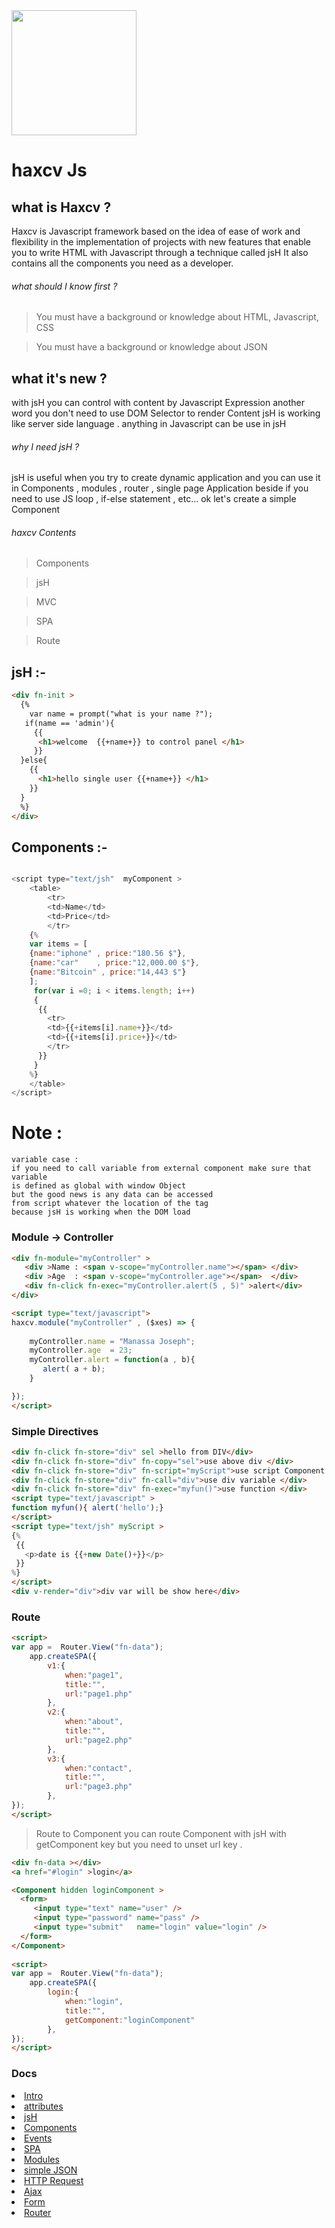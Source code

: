 <img src="https://haxcv.org/files/img/ico.svg" width="200" />

# haxcv Js 


## what is Haxcv ?

Haxcv is Javascript framework based on the idea of ease of work and flexibility in the implementation of projects with new features that enable you to write HTML with Javascript through a technique called jsH It also contains all the components you need as a developer.

###### what should I know first ?
> You must have a background or knowledge about HTML, Javascript, CSS

> You must have a background or knowledge about JSON

## what it's new ?

with jsH you can control with content by Javascript Expression
another word you don't need to use DOM Selector to render Content
jsH is working like server side language .
anything in Javascript can be use in jsH


###### why I need jsH ?

jsH is useful when you try to create dynamic application and you can use it in Components , modules , router , single page Application beside if you need to use JS loop , if-else statement , etc...
ok let's create a simple Component

###### haxcv Contents 
> Components

> jsH

> MVC

> SPA

> Route

## jsH :- 
```html
<div fn-init >
  {%
    var name = prompt("what is your name ?");
   if(name == 'admin'){
     {{
      <h1>welcome  {{+name+}} to control panel </h1>
     }}
  }else{
    {{
      <h1>hello single user {{+name+}} </h1>
    }}
  }
  %}
</div>
```

## Components :- 
```javascript

<script type="text/jsh"  myComponent >
 	<table>
 		<tr>
 		<td>Name</td>
 		<td>Price</td>
 		</tr>
    {%
	var items = [
	{name:"iphone" , price:"180.56 $"},
	{name:"car"    , price:"12,000.00 $"},
	{name:"Bitcoin" , price:"14,443 $"}
	];
	 for(var i =0; i < items.length; i++)
	 {
	  {{
  	    <tr>
 		<td>{{+items[i].name+}}</td>
 		<td>{{+items[i].price+}}</td>
 		</tr>
	  }} 
	 }
    %}
	</table>
</script> 
```

# Note :

``` 
variable case :
if you need to call variable from external component make sure that variable 
is defined as global with window Object
but the good news is any data can be accessed 
from script whatever the location of the tag
because jsH is working when the DOM load
```
### Module -> Controller
```html
<div fn-module="myController" >
   <div >Name : <span v-scope="myController.name"></span> </div>
   <div >Age  : <span v-scope="myController.age"></span>  </div>
   <div fn-click fn-exec="myController.alert(5 , 5)" >alert</div>
</div>   

<script type="text/javascript">
haxcv.module("myController" , ($xes) => { 
   
    myController.name = "Manassa Joseph";
    myController.age  = 23;
    myController.alert = function(a , b){
       alert( a + b);
    }

});
</script> 
```

### Simple Directives 
```html
<div fn-click fn-store="div" sel >hello from DIV</div>       
<div fn-click fn-store="div" fn-copy="sel">use above div </div>       
<div fn-click fn-store="div" fn-script="myScript">use script Component </div>       
<div fn-click fn-store="div" fn-call="div">use div variable </div>       
<div fn-click fn-store="div" fn-exec="myfun()">use function </div>       
<script type="text/javascript" >
function myfun(){ alert('hello');}
</script>
<script type="text/jsh" myScript >
{%
 {{
   <p>date is {{+new Date()+}}</p>
 }}
%}
</script>     
<div v-render="div">div var will be show here</div>  
```

### Route 
```html
<script>
var app =  Router.View("fn-data");
	app.createSPA({
	    v1:{
	        when:"page1",
	        title:"",
	        url:"page1.php"
	    },
	    v2:{
	        when:"about",
	        title:"",
	        url:"page2.php"
	    },
	    v3:{
	        when:"contact",
	        title:"",
	        url:"page3.php"
	    },
});
</script>   
```
> Route to Component
 you can route Component with jsH with getComponent key but you need to unset url key .
```html
<div fn-data ></div>  
<a href="#login" >login</a> 

<Component hidden loginComponent >
  <form>
     <input type="text" name="user" />
     <input type="password" name="pass" />
     <input type="submit"   name="login" value="login" />
  </form>
</Component>
    
<script>
var app =  Router.View("fn-data");
	app.createSPA({	   
	    login:{
	        when:"login",
	        title:"",
	        getComponent:"loginComponent"
	    },
});
</script>     
```
### Docs 
 <a href="https://haxcv.org/docs/Intro" fn-spa="docs-view" >
    	<li  class="_share " >Intro</li>
    </a>					
	    <a href="https://haxcv.org/docs/attributes" fn-spa="docs-view" >
    	<li  class="_share " >attributes</li>
    </a>					
	    <a href="https://haxcv.org/docs/jsH" fn-spa="docs-view" >
    	<li  class="_share " >jsH</li>
    </a>					
	    <a href="https://haxcv.org/docs/Components" fn-spa="docs-view" >
    	<li  class="_share " >Components</li>
    </a>					
	    <a href="https://haxcv.org/docs/Events" fn-spa="docs-view" >
    	<li  class="_share " >Events</li>
    </a>					
	    <a href="https://haxcv.org/docs/SPA" fn-spa="docs-view" >
    	<li  class="_share " >SPA</li>
    </a>					
	    <a href="https://haxcv.org/docs/Modules" fn-spa="docs-view" >
    	<li  class="_share " >Modules</li>
    </a>					
		<a href="https://haxcv.org/docs/simple JSON" fn-spa="docs-view">
		<li    class="sub-li _share" >simple JSON </li>
	</a>
		<a href="https://haxcv.org/docs/HTTP Request" fn-spa="docs-view">
		<li    class="sub-li _share" >HTTP Request</li>
	</a>
	    <a href="https://haxcv.org/docs/Ajax" fn-spa="docs-view" >
    	<li  class="_share " >Ajax</li>
    </a>					
		<a href="https://haxcv.org/docs/Form" fn-spa="docs-view">
		<li    class="sub-li _share" >Form</li>
	</a>
	    <a href="https://haxcv.org/docs/Router" fn-spa="docs-view" >
    	<li  class="_share " >Router</li>
    </a>					
	





